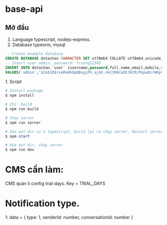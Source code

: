 # base-api

## Mở đầu

1. Language typescript, nodejs-express.
2. Database typeorm, mysql

```sql
-- Create example database
CREATE DATABASE dotachan CHARACTER SET utf8mb4 COLLATE utf8mb4_unicode_ci;
-- Insert user admin. password: truong12345
INSERT INTO dotachan.`user` (username,password,full_name,email,mobile,status,role_id)
VALUES('admin','$2a$10$rxeRaHhOpQBsgjPh.ajbX.nkC3H9caOIJbCR/PqowDzrW6pveOeyC','Nguyễn Duy Trường','truongezgg@gmail.com','0335309793',1,1);

```

_1. Script_

```powershell
# Install package
$ npm install

# Chỉ build
$ npm run build

# Chạy server
$ npm run server

# Xóa out dir của typescript, build lại và chạy server. Restart server mỗi lần ấn Ctrl + S.
$ npm start

# Xóa out dir, chạy server
$ npm run dev
```

# CMS cần làm:

CMS quản lí config trial days. Key = TRIAL_DAYS

# Notification type.

1: data = {
type: 1,
senderId: number,
conversationId: number
}
